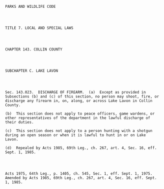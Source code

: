 ﻿
    
    
    	
    					
    
    
    PARKS AND WILDLIFE CODE
    
      
    
    
    TITLE 7. LOCAL AND SPECIAL LAWS
    
      
    
    
    CHAPTER 143. COLLIN COUNTY
    
      
    
    
    SUBCHAPTER C. LAKE LAVON
    
      
    
    
    Sec. 143.023.  DISCHARGE OF FIREARM.  (a)  Except as provided in Subsections (b) and (c) of this section, no person may shoot, fire, or discharge any firearm in, on, along, or across Lake Lavon in Collin County.
    
    (b)  This section does not apply to peace officers, game wardens, or other representatives of the department in the lawful discharge of their duties.
    
    (c)  This section does not apply to a person hunting with a shotgun during an open season or when it is lawful to hunt in or on Lake Lavon.
    
    (d)  Repealed by Acts 1985, 69th Leg., ch. 267, art. 4, Sec. 16, eff. Sept. 1, 1985.
    
    
    
    
    Acts 1975, 64th Leg., p. 1405, ch. 545, Sec. 1, eff. Sept. 1, 1975.  Amended by Acts 1985, 69th Leg., ch. 267, art. 4, Sec. 16, eff. Sept. 1, 1985.
    
    
    
    
    				
